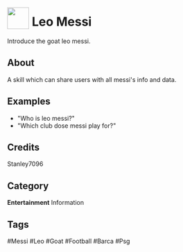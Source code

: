 # <img src="https://raw.githack.com/FortAwesome/Font-Awesome/master/svgs/solid/crown.svg" card_color="#FEE255" width="50" height="50" style="vertical-align:bottom"/> Leo Messi
Introduce the goat leo messi.

## About
A skill which can share users with all messi's info and data.

## Examples
* "Who is leo messi?"
* "Which club dose messi play for?"

## Credits
Stanley7096

## Category
**Entertainment**
Information

## Tags
#Messi
#Leo
#Goat
#Football
#Barca
#Psg

